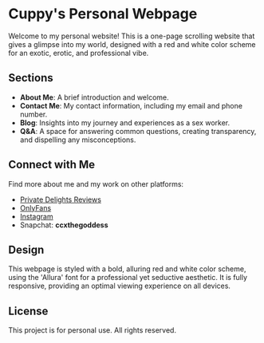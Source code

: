 # Cuppy's Personal Webpage

Welcome to my personal website! This is a one-page scrolling website that gives a glimpse into my world, designed with a red and white color scheme for an exotic, erotic, and professional vibe.

## Sections

- **About Me**: A brief introduction and welcome.
- **Contact Me**: My contact information, including my email and phone number.
- **Blog**: Insights into my journey and experiences as a sex worker.
- **Q&A**: A space for answering common questions, creating transparency, and dispelling any misconceptions.

## Connect with Me

Find more about me and my work on other platforms:
- [Private Delights Reviews](https://privatedelights.ch/profile/Cuppycakes818)
- [OnlyFans](https://www.onlyfans.com/cupcakedumthic)
- [Instagram](https://www.instagram.com/cuppykream/profilecard/?igsh=MzRlODBiNWFlZA==)
- Snapchat: **ccxthegoddess**

## Design

This webpage is styled with a bold, alluring red and white color scheme, using the 'Allura' font for a professional yet seductive aesthetic. It is fully responsive, providing an optimal viewing experience on all devices.

## License

This project is for personal use. All rights reserved.
